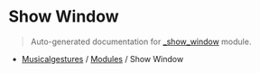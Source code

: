 # Show Window

> Auto-generated documentation for [_show_window](https://github.com/fourMs/MGT-python/blob/master/_show_window.py) module.

- [Musicalgestures](README.md#musicalgestures-index) / [Modules](MODULES.md#musicalgestures-modules) / Show Window
